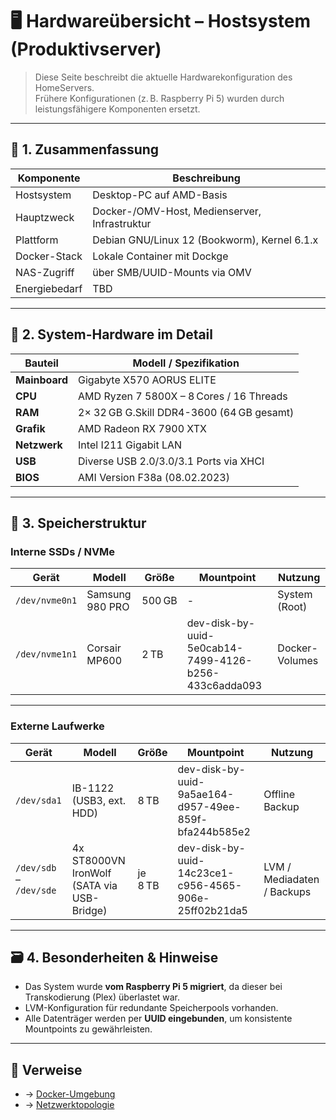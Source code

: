# 🖥️ Hardwareübersicht – Hostsystem (Produktivserver)

> Diese Seite beschreibt die aktuelle Hardwarekonfiguration des HomeServers.  
> Frühere Konfigurationen (z. B. Raspberry Pi 5) wurden durch leistungsfähigere Komponenten ersetzt.

---

## 🔧 1. Zusammenfassung

| Komponente     | Beschreibung                                      |
|----------------|---------------------------------------------------|
| Hostsystem     | Desktop-PC auf AMD-Basis                          |
| Hauptzweck     | Docker-/OMV-Host, Medienserver, Infrastruktur     |
| Plattform      | Debian GNU/Linux 12 (Bookworm), Kernel 6.1.x      |
| Docker-Stack   | Lokale Container mit Dockge                       |
| NAS-Zugriff    | über SMB/UUID-Mounts via OMV                      |
| Energiebedarf  | TBD                                               |

---

## 🧩 2. System-Hardware im Detail

| Bauteil         | Modell / Spezifikation                         |
|-----------------|------------------------------------------------|
| **Mainboard**   | Gigabyte X570 AORUS ELITE                     |
| **CPU**         | AMD Ryzen 7 5800X – 8 Cores / 16 Threads       |
| **RAM**         | 2× 32 GB G.Skill DDR4-3600 (64 GB gesamt)      |
| **Grafik**      | AMD Radeon RX 7900 XTX                         |
| **Netzwerk**    | Intel I211 Gigabit LAN                         |
| **USB**         | Diverse USB 2.0/3.0/3.1 Ports via XHCI         |
| **BIOS**        | AMI Version F38a (08.02.2023)                  |

---

## 💾 3. Speicherstruktur

### Interne SSDs / NVMe

| Gerät          | Modell          | Größe  | Mountpoint                                            | Nutzung        |
| -------------- | --------------- | ------ | ----------------------------------------------------- | -------------- |
| `/dev/nvme0n1` | Samsung 980 PRO | 500 GB | -                                                     | System (Root)  |
| `/dev/nvme1n1` | Corsair MP600   | 2 TB   | dev-disk-by-uuid-5e0cab14-7499-4126-b256-433c6adda093 | Docker-Volumes |

---

### Externe Laufwerke

| Gerät                   | Modell                                     | Größe   | Mountpoint                                            | Nutzung                    |
| ----------------------- | ------------------------------------------ | ------- | ----------------------------------------------------- | -------------------------- |
| `/dev/sda1`             | IB-1122 (USB3, ext. HDD)                   | 8 TB    | dev-disk-by-uuid-9a5ae164-d957-49ee-859f-bfa244b585e2 | Offline Backup             |
| `/dev/sdb` – `/dev/sde` | 4x ST8000VN IronWolf (SATA via USB-Bridge) | je 8 TB | dev-disk-by-uuid-14c23ce1-c956-4565-906e-25ff02b21da5 | LVM / Mediadaten / Backups |

---

## 🗃️ 4. Besonderheiten & Hinweise

- Das System wurde **vom Raspberry Pi 5 migriert**, da dieser bei Transkodierung (Plex) überlastet war.
- LVM-Konfiguration für redundante Speicherpools vorhanden.
- Alle Datenträger werden per **UUID eingebunden**, um konsistente Mountpoints zu gewährleisten.

---

## 🔗 Verweise

- → [Docker-Umgebung](../03_Docker/docker-umgebung.md)
- → [Netzwerktopologie](../04_Netzwerk/netzwerk-topologie.md)
